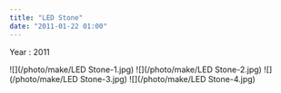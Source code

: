 ```yaml
---
title: "LED Stone"
date: "2011-01-22 01:00"
---
```


Year : 2011

![](/photo/make/LED Stone-1.jpg)
![](/photo/make/LED Stone-2.jpg)
![](/photo/make/LED Stone-3.jpg)
![](/photo/make/LED Stone-4.jpg)